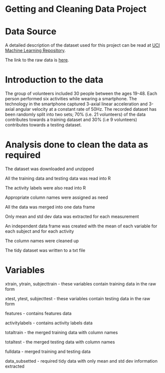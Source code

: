 # Getting and Cleaning Data Project

# Data Source

A detailed description of the dataset used for this project can be read at
[UCI Machine Learning Repository](http://archive.ics.uci.edu/ml/datasets/Human+Activity+Recognition+Using+Smartphones).

The link to the raw data is [here](https://d396qusza40orc.cloudfront.net/getdata%2Fprojectfiles%2FUCI%20HAR%20Dataset.zip).

# Introduction to the data

The group of volunteers included 30 people between the ages 19-48. Each person performed six activities while wearing a smartphone. The technology in the smartphone  captured 3-axial linear acceleration and 3-axial angular velocity at a constant rate of 50Hz. The recorded dataset has been randomly split into two sets; 70% (i.e. 21 volunteers) of the data contributes towards a training dataset and 30% (i.e 9 volunteers) contributes towards a testing dataset.

# Analysis done to clean the data as required

The dataset was downloaded and unzipped

All the training data and testing data was read into R

The activity labels were also read into R

Appropriate column names were assigned as need

All the data was merged into one data frame

Only mean and std dev data was extracted for each measurement

An independent data frame was created with the mean of each variable for each subject and for each activity

The column names were cleaned up

The tidy dataset was written to a txt file

# Variables

xtrain, ytrain, subjecttrain - these variables contain training data in the raw form

xtest, ytest, subjecttest - these variables contain testing data in the raw form

features - contains features data

activitylabels - contains activity labels data

totaltrain - the merged training data with column names

totaltest - the merged testing data with column names

fulldata - merged training and testing data

data_subsetted - required tidy data with only mean and std dev information extracted